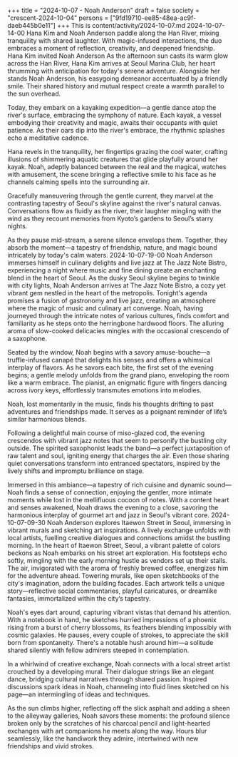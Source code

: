 +++
title = "2024-10-07 - Noah Anderson"
draft = false
society = "crescent-2024-10-04"
persons = ["9fd19710-ee85-48ea-ac9f-daeb445b0e11"]
+++
This is content/activity/2024-10-07.md
2024-10-07-14-00
Hana Kim and Noah Anderson paddle along the Han River, mixing tranquility with shared laughter. With magic-infused interactions, the duo embraces a moment of reflection, creativity, and deepened friendship.
Hana Kim invited Noah Anderson
As the afternoon sun casts its warm glow across the Han River, Hana Kim arrives at Seoul Marina Club, her heart thrumming with anticipation for today's serene adventure. Alongside her stands Noah Anderson, his easygoing demeanor accentuated by a friendly smile. Their shared history and mutual respect create a warmth parallel to the sun overhead.

Today, they embark on a kayaking expedition—a gentle dance atop the river's surface, embracing the symphony of nature. Each kayak, a vessel embodying their creativity and magic, awaits their occupants with quiet patience. As their oars dip into the river's embrace, the rhythmic splashes echo a meditative cadence.

Hana revels in the tranquility, her fingertips grazing the cool water, crafting illusions of shimmering aquatic creatures that glide playfully around her kayak. Noah, adeptly balanced between the real and the magical, watches with amusement, the scene bringing a reflective smile to his face as he channels calming spells into the surrounding air.

Gracefully maneuvering through the gentle current, they marvel at the contrasting tapestry of Seoul's skyline against the river's natural canvas. Conversations flow as fluidly as the river, their laughter mingling with the wind as they recount memories from Kyoto’s gardens to Seoul’s starry nights.

As they pause mid-stream, a serene silence envelops them. Together, they absorb the moment—a tapestry of friendship, nature, and magic bound intricately by today's calm waters.
2024-10-07-19-00
Noah Anderson immerses himself in culinary delights and live jazz at The Jazz Note Bistro, experiencing a night where music and fine dining create an enchanting blend in the heart of Seoul.
As the dusky Seoul skyline begins to twinkle with city lights, Noah Anderson arrives at The Jazz Note Bistro, a cozy yet vibrant gem nestled in the heart of the metropolis. Tonight's agenda promises a fusion of gastronomy and live jazz, creating an atmosphere where the magic of music and culinary art converge. Noah, having journeyed through the intricate notes of various cultures, finds comfort and familiarity as he steps onto the herringbone hardwood floors. The alluring aroma of slow-cooked delicacies mingles with the occasional crescendo of a saxophone.

Seated by the window, Noah begins with a savory amuse-bouche—a truffle-infused canapé that delights his senses and offers a whimsical interplay of flavors. As he savors each bite, the first set of the evening begins; a gentle melody unfolds from the grand piano, enveloping the room like a warm embrace. The pianist, an enigmatic figure with fingers dancing across ivory keys, effortlessly transmutes emotions into melodies. 

Noah, lost momentarily in the music, finds his thoughts drifting to past adventures and friendships made. It serves as a poignant reminder of life’s similar harmonious blends.

Following a delightful main course of miso-glazed cod, the evening crescendos with vibrant jazz notes that seem to personify the bustling city outside. The spirited saxophonist leads the band—a perfect juxtaposition of raw talent and soul, igniting energy that charges the air. Even those sharing quiet conversations transform into entranced spectators, inspired by the lively shifts and impromptu brilliance on stage.

Immersed in this ambiance—a tapestry of rich cuisine and dynamic sound—Noah finds a sense of connection, enjoying the gentler, more intimate moments while lost in the mellifluous cocoon of notes. With a content heart and senses awakened, Noah draws the evening to a close, savoring the harmonious interplay of gourmet art and jazz in Seoul's vibrant core.
2024-10-07-09-30
Noah Anderson explores Itaewon Street in Seoul, immersing in vibrant murals and sketching art inspirations. A lively exchange unfolds with local artists, fuelling creative dialogues and connections amidst the bustling morning.
In the heart of Itaewon Street, Seoul, a vibrant palette of colors beckons as Noah embarks on his street art exploration. His footsteps echo softly, mingling with the early morning hustle as vendors set up their stalls. The air, invigorated with the aroma of freshly brewed coffee, energizes him for the adventure ahead. Towering murals, like open sketchbooks of the city's imagination, adorn the building facades. Each artwork tells a unique story—reflective social commentaries, playful caricatures, or dreamlike fantasies, immortalized within the city’s tapestry.

Noah's eyes dart around, capturing vibrant vistas that demand his attention. With a notebook in hand, he sketches hurried impressions of a phoenix rising from a burst of cherry blossoms, its feathers blending impossibly with cosmic galaxies. He pauses, every couple of strokes, to appreciate the skill born from spontaneity. There's a notable hush around him—a solitude shared silently with fellow admirers steeped in contemplation.

In a whirlwind of creative exchange, Noah connects with a local street artist crouched by a developing mural. Their dialogue strings like an elegant dance, bridging cultural narratives through shared passion. Inspired discussions spark ideas in Noah, channeling into fluid lines sketched on his page—an intermingling of ideas and techniques.

As the sun climbs higher, reflecting off the slick asphalt and adding a sheen to the alleyway galleries, Noah savors these moments: the profound silence broken only by the scratches of his charcoal pencil and light-hearted exchanges with art companions he meets along the way. Hours blur seamlessly, like the handiwork they admire, intertwined with new friendships and vivid strokes.
